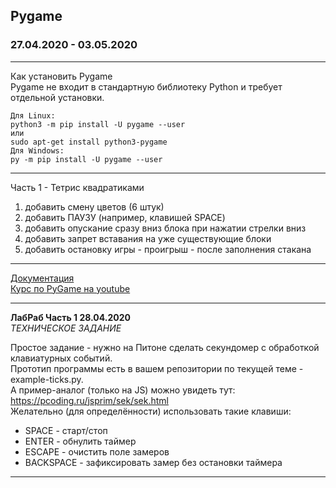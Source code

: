## Pygame  
### 27.04.2020 - 03.05.2020  

---  

Как установить Pygame  
Pygame не входит в стандартную библиотеку Python и требует отдельной установки.
```  
Для Linux:  
python3 -m pip install -U pygame --user  
или  
sudo apt-get install python3-pygame  
Для Windows:  
py -m pip install -U pygame --user  
```  

---  

Часть 1 - Тетрис квадратиками  
1) добавить смену цветов (6 штук)  
2) добавить ПАУЗУ (например, клавишей SPACE)  
3) добавить опускание сразу вниз блока при нажатии стрелки вниз  
4) добавить запрет вставания на уже существующие блоки  
5) добавить остановку игры - проигрыш - после заполнения стакана  

---  

[Документация](https://www.pygame.org/docs/)  
[Курс по PyGame на youtube](https://youtu.be/wDgZdYRQ4gU)  

---  


**ЛабРаб Часть 1 28.04.2020**  
_ТЕХНИЧЕСКОЕ ЗАДАНИЕ_  

Простое задание - нужно на Питоне сделать секундомер с обработкой клавиатурных событий.  
Прототип программы есть в вашем репозитории по текущей теме - example-ticks.py.  
А пример-аналог (только на JS) можно увидеть тут: https://pcoding.ru/jsprim/sek/sek.html  
Желательно (для определённости) использовать такие клавиши:  
* SPACE - старт/стоп  
* ENTER - обнулить таймер  
* ESCAPE - очистить поле замеров  
* BACKSPACE - зафиксировать замер без остановки таймера  


---  


